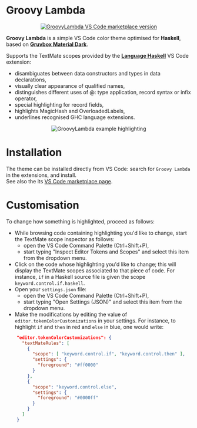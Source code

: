 # Groovy Lambda

<p align="center">
  <a href="https://marketplace.visualstudio.com/items?itemName=sheaf.groovylambda">
    <img src="https://vsmarketplacebadge.apphb.com/version-short/sheaf.groovylambda.svg?style=flat-square" alt="GroovyLambda VS Code marketplace version">
  </a>
</p>

__Groovy Lambda__ is a simple VS Code color theme optimised for __Haskell__, based on [__Gruvbox Material Dark__](https://github.com/sainnhe/gruvbox-material-vscode).

Supports the TextMate scopes provided by the [__Language Haskell__](https://github.com/JustusAdam/language-haskell) VS Code extension:

  * disambiguates between data constructors and types in data declarations,
  * visually clear appearance of qualified names,
  * distinguishes different uses of @: type application, record syntax or infix operator,
  * special highlighting for record fields,
  * highlights MagicHash and OverloadedLabels,
  * underlines recognised GHC language extensions.

<p align="center">
  <img src="https://github.com/sheaf/groovy-lambda/raw/HEAD/img/screenshot.png" alt="GroovyLambda example highlighting">
</p>

# Installation

The theme can be installed directly from VS Code: search for `Groovy Lambda` in the extensions, and install.    
See also the its [VS Code marketplace page](https://marketplace.visualstudio.com/items?itemName=sheaf.groovylambda).

# Customisation

To change how something is highlighted, proceed as follows:

  * While browsing code containing highlighting you'd like to change, start the TextMate scope inspector as follows:
    - open the VS Code Command Palette (Ctrl+Shift+P),
    - start typing "Inspect Editor Tokens and Scopes" and select this item from the dropdown menu.
  * Click on the code whose highlighting you'd like to change; this will display the TextMate scopes associated to that piece of code. For instance, `if` in a Haskell source file is given the scope `keyword.control.if.haskell`.
  * Open your `settings.json` file:
    - open the VS Code Command Palette (Ctrl+Shift+P),
    - start typing "Open Settings (JSON)" and select this item from the dropdown menu.
  * Make the modifications by editing the value of `editor.tokenColorCustomizations` in your settings.
    For instance, to highlight `if` and `then` in red and `else` in blue, one would write:

```json
    "editor.tokenColorCustomizations": {
      "textMateRules": [
        {
          "scope": [ "keyword.control.if", "keyword.control.then" ],
          "settings": {
            "foreground": "#ff0000"
          }
        },
        {
          "scope": "keyword.control.else",
          "settings": {
            "foreground": "#0000ff"
          }
        }
      ]
    }
```
